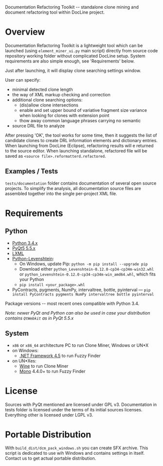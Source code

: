 Documentation Refactoring Toolkit -- standalone clone mining and
document refactoring tool within DocLine project.

Overview
========

Documentation Refactoring Toolkit is a lightweight tool which can be
launched (using `element_miner_ui.py` main script) directly from source code
repository working folder without complicated DocLine setup.
System requirements are also simple enough, see 'Requirements' below.

Just after launching, it will display clone searching settings window.

User can specify:

* minimal detected clone length
* the way of XML markup checking and correction
* additional clone searching options:
    * (dis)allow clone intersections
    * enable and set upper bound of variative fragment size variance when
      looking for clones with extension point
    * thow away common language phrases carrying no semantic
*  source DRL file to analyze

After pressing 'OK', the tool works for some time, then it suggests the list
of сandidate clones to create DRL information elements and dictionary entries.
When launching from DocLine (Eclipse), refactoring results will e returned to
the source editor. When launching standalone, refactored file will be saved
as `<source file>.reformatterd.refactored`.

Examples / Tests
----------------

`tests/documentation` folder contains documentation of several open source
projects. To simplify the analysis, all documentation source files are
assembled together into the single per-project XML file.

Requirements
============

Python
------

* [Python 3.4.x](https://www.python.org/downloads/release/python-344/)
* [PyQt5 5.5.x](https://sourceforge.net/projects/pyqt/files/PyQt5/PyQt-5.5.1/)
* [LXML](https://pypi.python.org/pypi/lxml/3.6.0)
* [Python-Levenshtein](http://www.lfd.uci.edu/~gohlke/pythonlibs/#python-levenshtein):
  * On Windows, update Pip: `python -m pip install --upgrade pip`
  * Download either `python_Levenshtein-0.12.0-cp34-cp34m-win32.whl` or `python_Levenshtein-0.12.0-cp34-cp34m-win_amd64.whl`,
    which fits your Python
  * `pip install <your_package>.whl`
* PyContracts, pygments, NumPy, intervaltree, bottle, pyinterval — `pip install PyContracts pygments NumPy intervaltree bottle pyinterval`

Package versions -- most recent ones compatible with Python 3.4.

*Note: newer PyQt and Python can also be used in case your distribution contains `QtWebkit` as in PyQt 5.5.x*

System
------

* `x86` or `x86_64` architecture PC to run Clone Miner, Windows or UN*X
* on Windows:
    * [.NET Framework 4.5](https://www.microsoft.com/ru-ru/download/details.aspx?id=30653) to run Fuzzy Finder
* on UN*Xes:
    * [Wine](https://www.winehq.org/) to run Clone Miner
    * [Mono](http://www.mono-project.com/) 4.4.0+ to run Fuzzy Finder


License
=======

Sources with PyQt mentioned are licensed under GPL v3.
Documentation in tests folder is licensed under the terms of its initial sources licenses.
Everything other is licensed under LGPL v3.

Portable Distribution
=====================

With `build_dist/dcm_pack_windows.sh` you can create SFX archive.
This script is dedicated to use wih Windows and contains settings in itself.
Contact us to get actual portable distribution.
